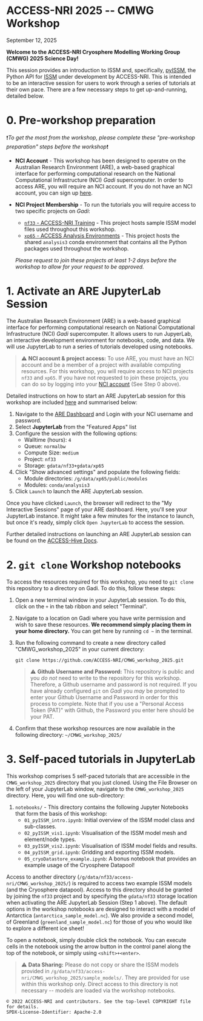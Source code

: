 # ACCESS-NRI 2025 -- CMWG Workshop
September 12, 2025

**Welcome to the ACCESS-NRI Cryosphere Modelling Working Group (CMWG) 2025 Science Day!**

This session provides an introduction to ISSM and, specifically, [pyISSM](https://github.com/ACCESS-NRI/pyISSM), the Python API for [ISSM](https://github.com/ISSMteam/ISSM) under development by ACCESS-NRI. This is intended to be an interactive session for users to work through a series of tutorials at their own pace. There are a few necessary steps to get up-and-running, detailed below.

# 0. Pre-workshop preparation

❗*To get the most from the workshop, please complete these "pre-workshop preparation" steps before the workshop*❗

- **NCI Account** - This workshop has been designed to operatre on the Australian Research Environment (ARE), a web-based graphical interface for performing computational research on the National Computational Infrastructure (NCI) *Gadi* supercomputer. In order to access ARE, you will require an NCI account. If you do not have an NCI account, you can sign up [here](https://my.nci.org.au/mancini/signup/0).

- **NCI Project Membership** - To run the tutorials you will require access to two specific projects on *Gadi*:
    - [`nf33` - ACCESS-NRI Training](https://my.nci.org.au/mancini/project/nf33) - This project hosts sample ISSM model files used throughout this workshop.
    - [`xp65` - ACCESS Analysis Environments](https://my.nci.org.au/mancini/project/xp65) - This project hosts the shared `analysis3` conda environment that contains all the Python packages used throughout the workshop.
 
  *Please request to join these projects at least 1-2 days before the workshop to allow for your request to be approved.*

# 1. Activate an ARE JupyterLab Session

The Australian Research Environment (ARE) is a web-based graphical interface for performing computational research on National Computational Infrastructure (NCI) *Gadi* supercomputer. It allows users to run JupyerLab, an interactive development environment for notebooks, code, and data. We will use JupyterLab to run a series of tutorials developed using notebooks.

> ⚠️ **NCI account & project access:** To use ARE, you must have an NCI account and be a member of a project with available computing resources.
>For this workshop, you will require access to NCI projects `nf33` and `xp65`. If you have not requested to join these projects, you can do so by logging into your [NCI account](https://my.nci.org.au/) (See Step 0 above).

Detailed instructions on how to start an ARE JupyterLab session for this workshop are included [here](https://github.com/ACCESS-NRI/CMWG_workshop_2025/blob/lb-draft-notebooks/docs/ARE_JupyterLab_setup_guide.md) and summarised below:

1. Navigate to the [ARE Dashboard](https://are.nci.org.au/pun/sys/dashboard) and Login with your NCI username and password.
2. Select **JupyterLab** from the "Featured Apps" list
3. Configure the session with the following options:
    - Walltime (hours): `4`
    - Queue: `normalbw`
    - Compute Size: `medium`
    - Project: `nf33`
    - Storage: `gdata/nf33+gdata/xp65`
4. Click "Show advanced settings" and populate the following fields:
   - Module directories: `/g/data/xp65/public/modules`
   - Modules: `conda/analysis3`
5. Click `Launch` to launch the ARE JupyterLab session.

Once you have clicked `Launch`, the browser will redirect to the "My Interactive Sessions" page of your ARE dashboard. Here, you'll see your JupyterLab instance. It might take a few minutes for the instance to launch, but once it's ready, simply click `Open JupyterLab` to access the session.

Further detailed instructions on launching an ARE JupyterLab session can be found on the [ACCESS-Hive Docs](https://docs.access-hive.org.au/getting_started/are/).

# 2. `git clone` Workshop notebooks

To access the resources required for this workshop, you need to `git clone` this repository to a directory on Gadi. To do this, follow these steps:

1. Open a new terminal window in your JupyterLab session. To do this, click on the `+` in the tab ribbon and select "Terminal".
2. Navigate to a location on Gadi where you have write permission and wish to save these resources. **We recommend simply placing them in your home directory.** You can get here by running `cd ~` in the terminal.
3. Run the following command to create a new directory called "CMWG_workshop_2025" in your current directory:
   
       git clone https://github.com/ACCESS-NRI/CMWG_workshop_2025.git
   
    > ⚠️ **Github Username and Password:** This repository is public and you *do not* need to write to the repository for this workshop. Therefore, a Github username and password is not required. If you have already configured `git` on *Gadi* you *may* be prompted to enter your Github Username and Password in order for this process to complete. Note that if you use a "Personal Access Token (PAT)" with Github, the Password you enter here should be your PAT.

4. Confirm that these workshop resources are now available in the following directory: `~/CMWG_workshop_2025/`

# 3. Self-paced tutorials in JupyterLab

This workshop comprises 5 self-paced tutorials that are accessible in the `CMWG_workshop_2025` directory that you just cloned. Using the File Browser on the left of your JupyterLab window, navigate to the `CMWG_workshop_2025` directory. Here, you will find one sub-directory:

1. `notebooks/` - This directory contains the following Jupyter Notebooks that form the basis of this workshop:
    - `01_pyISSM_intro.ipynb`: Initial overview of the ISSM model class and sub-classes.
    - `02_pyISSM_vis1.ipynb`: Visualisation of the ISSM model mesh and element/node types.
    - `03_pyISSM_vis2.ipynb`: Visualisation of ISSM model fields and results.
    - `04_pyISSM_grid.ipynb`: Gridding and exporting ISSM models.
    - `05_cryoDatastore_example.ipynb`: A bonus notebook that provides an example usage of the Cryosphere Datapool!
  
Access to another directory (`/g/data/nf33/access-nri/CMWG_workshop_2025/`) is required to access two example ISSM models (and the Cryosphere datapool). Access to this directory should be granted by joining the `nf33` project and by specifying the `gdata/nf33` storage location when activating the ARE JupyterLab Session (Step 1 above). The default options in the workshop notebooks are designed to interact with a model of Antarctica (`antarctica_sample_model.nc`). We also provide a second model, of Greenland (`greenland_sample_model.nc`) for those of you who would like to explore a different ice sheet!

To open a notebook, simply double click the notebook. You can execute cells in the notebook using the arrow button in the control panel along the top of the notebook, or simply using `<shift>+<enter>`.

> ⚠️ **Data Sharing:** Please do not copy or share the ISSM models provided in `/g/data/nf33/access-nri/CMWG_workshop_2025/sample_models/`. They are provided for use within this workshop only. Direct access to this directory is not necessary -- models are loaded via the workshop notebooks.

```text
© 2022 ACCESS-NRI and contributors. See the top-level COPYRIGHT file for details. 
SPDX-License-Identifier: Apache-2.0
```
